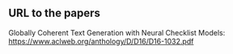 ## URL to the papers

Globally Coherent Text Generation with Neural Checklist Models: https://www.aclweb.org/anthology/D/D16/D16-1032.pdf   
